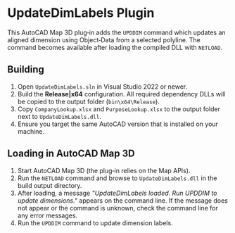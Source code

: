 # UpdateDimLabels Plugin

This AutoCAD Map 3D plug‑in adds the `UPDDIM` command which updates an aligned
 dimension using Object‑Data from a selected polyline. The command becomes
 available after loading the compiled DLL with `NETLOAD`.

## Building

1. Open `UpdateDimLabels.sln` in Visual Studio 2022 or newer.
2. Build the **Release|x64** configuration.
   All required dependency DLLs will be copied to the output folder
   (`bin\x64\Release`).
3. Copy `CompanyLookup.xlsx` and `PurposeLookup.xlsx` to the output
   folder next to `UpdateDimLabels.dll`.
4. Ensure you target the same AutoCAD version that is installed on
   your machine.

## Loading in AutoCAD Map 3D

1. Start AutoCAD Map 3D (the plug‑in relies on the Map APIs).
2. Run the `NETLOAD` command and browse to `UpdateDimLabels.dll` in the
   build output directory.
3. After loading, a message *"UpdateDimLabels loaded. Run UPDDIM to
   update dimensions."* appears on the command line. If the message
   does not appear or the command is unknown, check the command line for
   any error messages.
4. Run the `UPDDIM` command to update dimension labels.
